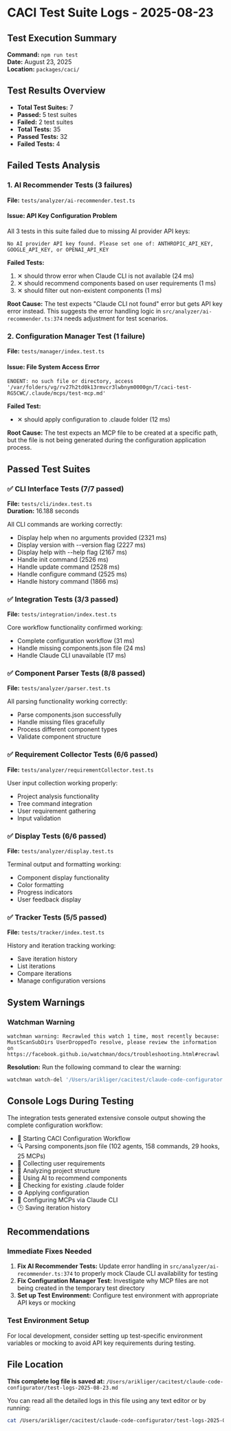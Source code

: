 # CACI Test Suite Logs - 2025-08-23

## Test Execution Summary

**Command:** `npm run test`  
**Date:** August 23, 2025  
**Location:** `packages/caci/`

## Test Results Overview

- **Total Test Suites:** 7
- **Passed:** 5 test suites
- **Failed:** 2 test suites
- **Total Tests:** 35
- **Passed Tests:** 32
- **Failed Tests:** 4

## Failed Tests Analysis

### 1. AI Recommender Tests (3 failures)

**File:** `tests/analyzer/ai-recommender.test.ts`

#### Issue: API Key Configuration Problem

All 3 tests in this suite failed due to missing AI provider API keys:

```
No AI provider API key found. Please set one of: ANTHROPIC_API_KEY, GOOGLE_API_KEY, or OPENAI_API_KEY
```

**Failed Tests:**

1. ✕ should throw error when Claude CLI is not available (24 ms)
2. ✕ should recommend components based on user requirements (1 ms)
3. ✕ should filter out non-existent components (1 ms)

**Root Cause:** The test expects "Claude CLI not found" error but gets API key error instead. This suggests the error handling logic in `src/analyzer/ai-recommender.ts:374` needs adjustment for test scenarios.

### 2. Configuration Manager Test (1 failure)

**File:** `tests/manager/index.test.ts`

#### Issue: File System Access Error

```
ENOENT: no such file or directory, access '/var/folders/vg/rv27h2td0k13rmvcr3lwbnym0000gn/T/caci-test-RG5CWC/.claude/mcps/test-mcp.md'
```

**Failed Test:**

- ✕ should apply configuration to .claude folder (12 ms)

**Root Cause:** The test expects an MCP file to be created at a specific path, but the file is not being generated during the configuration application process.

## Passed Test Suites

### ✅ CLI Interface Tests (7/7 passed)

**File:** `tests/cli/index.test.ts`  
**Duration:** 16.188 seconds

All CLI commands are working correctly:

- Display help when no arguments provided (2321 ms)
- Display version with --version flag (2227 ms)
- Display help with --help flag (2167 ms)
- Handle init command (2526 ms)
- Handle update command (2528 ms)
- Handle configure command (2525 ms)
- Handle history command (1866 ms)

### ✅ Integration Tests (3/3 passed)

**File:** `tests/integration/index.test.ts`

Core workflow functionality confirmed working:

- Complete configuration workflow (31 ms)
- Handle missing components.json file (24 ms)
- Handle Claude CLI unavailable (17 ms)

### ✅ Component Parser Tests (8/8 passed)

**File:** `tests/analyzer/parser.test.ts`

All parsing functionality working correctly:

- Parse components.json successfully
- Handle missing files gracefully
- Process different component types
- Validate component structure

### ✅ Requirement Collector Tests (6/6 passed)

**File:** `tests/analyzer/requirementCollector.test.ts`

User input collection working properly:

- Project analysis functionality
- Tree command integration
- User requirement gathering
- Input validation

### ✅ Display Tests (6/6 passed)

**File:** `tests/analyzer/display.test.ts`

Terminal output and formatting working:

- Component display functionality
- Color formatting
- Progress indicators
- User feedback display

### ✅ Tracker Tests (5/5 passed)

**File:** `tests/tracker/index.test.ts`

History and iteration tracking working:

- Save iteration history
- List iterations
- Compare iterations
- Manage configuration versions

## System Warnings

### Watchman Warning

```
watchman warning: Recrawled this watch 1 time, most recently because:
MustScanSubDirs UserDroppedTo resolve, please review the information on
https://facebook.github.io/watchman/docs/troubleshooting.html#recrawl
```

**Resolution:** Run the following command to clear the warning:

```bash
watchman watch-del '/Users/arikliger/cacitest/claude-code-configurator' ; watchman watch-project '/Users/arikliger/cacitest/claude-code-configurator'
```

## Console Logs During Testing

The integration tests generated extensive console output showing the complete configuration workflow:

- 🚀 Starting CACI Configuration Workflow
- 🔍 Parsing components.json file (102 agents, 158 commands, 29 hooks, 25 MCPs)
- 📝 Collecting user requirements
- 📁 Analyzing project structure
- 🤖 Using AI to recommend components
- 💾 Checking for existing .claude folder
- ⚙️ Applying configuration
- 🔗 Configuring MCPs via Claude CLI
- 🕒 Saving iteration history

## Recommendations

### Immediate Fixes Needed

1. **Fix AI Recommender Tests:** Update error handling in `src/analyzer/ai-recommender.ts:374` to properly mock Claude CLI availability for testing
2. **Fix Configuration Manager Test:** Investigate why MCP files are not being created in the temporary test directory
3. **Set up Test Environment:** Configure test environment with appropriate API keys or mocking

### Test Environment Setup

For local development, consider setting up test-specific environment variables or mocking to avoid API key requirements during testing.

## File Location

**This complete log file is saved at:**
`/Users/arikliger/cacitest/claude-code-configurator/test-logs-2025-08-23.md`

You can read all the detailed logs in this file using any text editor or by running:

```bash
cat /Users/arikliger/cacitest/claude-code-configurator/test-logs-2025-08-23.md
```
